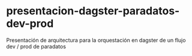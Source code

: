 # presentacion-dagster-paradatos-dev-prod
Presentación de arquitectura para la orquestación en dagster de un flujo dev / prod de paradatos

